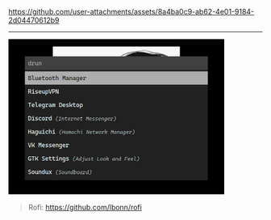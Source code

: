 https://github.com/user-attachments/assets/8a4ba0c9-ab62-4e01-9184-2d04470612b9

---
<p>
  <img width="428" alt="Rofi" src="~/Pictures/System/rofi.png">
</p>

>Rofi: https://github.com/lbonn/rofi
>
